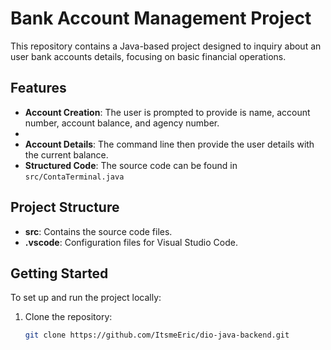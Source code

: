 # Bank Account Management Project

This repository contains a Java-based project designed to inquiry about an user bank accounts details, focusing on basic financial operations.

## Features

- **Account Creation**: The user is prompted to provide is name, account number, account balance, and agency number.
-
- **Account Details**: The command line then provide the user details with the current balance.
- **Structured Code**: The source code can be found in `src/ContaTerminal.java`

## Project Structure

- **src**: Contains the source code files.
- **.vscode**: Configuration files for Visual Studio Code.

## Getting Started

To set up and run the project locally:

1. Clone the repository:
   ```sh
   git clone https://github.com/ItsmeEric/dio-java-backend.git
   ```

